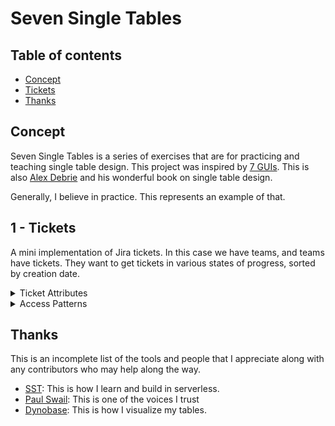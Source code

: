 # Seven Single Tables

## Table of contents

- [Concept](#concept)
- [Tickets](#1--tickets)
- [Thanks](#thanks)

## Concept

Seven Single Tables is a series of exercises that are for practicing and teaching single table design. This project was inspired by [7 GUIs](https://eugenkiss.github.io/7guis/). This is also [Alex Debrie](https://www.alexdebrie.com/) and his wonderful book on single table design.

Generally, I believe in practice. This represents an example of that.

## 1 - Tickets

A mini implementation of Jira tickets. In this case we have teams, and teams have tickets. They want to get tickets in various states of progress, sorted by creation date.

<details>
  <summary>Ticket Attributes</summary>
  
- team: string; // name of team
- status: enum; // staus of ticket
- createdAt: date;
- description: string;
</details>
  
<details>
  <summary>Access Patterns</summary>

- Create a ticket for a team (default to pending)
- Mark a teams ticket complete/blocked/pending/in-progress
- Get all of a teams pending tickets, sorted by creation time
- Get all of a teams blocked tickets, sorted by creation time
  
  ### Detailed Explanation

This task goal is to learn the concept of heirarchical search and a compound sort key

</details>


## Thanks

This is an incomplete list of the tools and people that I appreciate along with any contributors who may help along the way.

- [SST](https://sst.dev/): This is how I learn and build in serverless.
- [Paul Swail](https://serverlessfirst.com/): This is one of the voices I trust
- [Dynobase](https://dynobase.dev/): This is how I visualize my tables.
